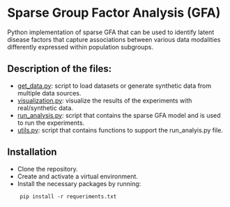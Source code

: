 # Sparse Group Factor Analysis (GFA)

Python implementation of sparse GFA that can be used to identify latent disease factors that capture associations between various data modalities differently expressed within population subgroups.

## Description of the files:
- [get_data.py](get_data.py): script to load datasets or generate synthetic data from multiple data sources.
- [visualization.py](visualization.py): visualize the results of the experiments with real/synthetic data.
- [run_analysis.py](run_analysis.py): script that contains the sparse GFA model and is used to run the experiments. 
- [utils.py](utils.py): script that contains functions to support the run_analyis.py file.

## Installation
- Clone the repository.
- Create and activate a virtual environment.
- Install the necessary packages by running:
```
    pip install -r requeriments.txt
```